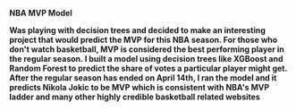 **NBA MVP Model**


**Was playing with decision trees and decided to make an interesting project that would predict the MVP for this NBA season. For those who don't watch basketball, MVP is considered the best performing player in the regular season. I built a model using decision trees like XGBoost and Random Forest to predict the share of votes a particular player might get. After the regular season has ended on April 14th, I ran the model and it predicts Nikola Jokic to be MVP which is consistent with NBA's MVP ladder and many other highly credible basketball related websites**
